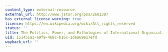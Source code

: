 ```yaml
---
content_type: external-resource
external_url: http://www.jstor.org/pss/2601307
has_external_license_warning: true
license: https://en.wikipedia.org/wiki/All_rights_reserved
status: ''
title: The Politics, Power, and Pathologies of International Organizations
uid: 151451a3-a9f9-468c-b16c-1dea69e17efd
wayback_url: ''
---
```

